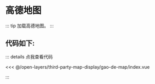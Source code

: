 <script setup>
import Map from './index.vue'
</script>
# 高德地图

::: tip
加载高德地图。
:::

<Map />

## 代码如下:

::: details 点我查看代码

<<< @/open-layers/third-party-map-display/gao-de-map/index.vue

:::
